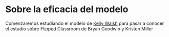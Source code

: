 # Sobre la eficacia del modelo

Comenzaremos estudiando el modelo de [Kelly Walsh](https://flippedlearning.org/author/kelly/ "Flippedlearning") para pasar a conocer el estudio sobre Flipped Classroom de Bryan Goodwin y Kristen Miller


